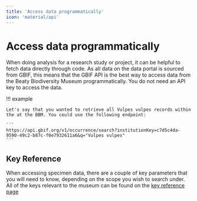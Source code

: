 ```yaml
---
title: 'Access data programmatically'
icon: 'material/api'
---
```


# Access data programmatically

When doing analysis for a research study or project, it can be helpful to fetch data directly through code. As all data on the data portal is sourced from GBIF, this means that the GBIF API is the best way to access data from the Beaty Biodiversity Museum programmatically. You do not need an API key to access the data.

!!! example

    Let's say that you wanted to retrieve all Vulpes vulpes records within the at the BBM. You could use the following endpoint:

    ```
    https://api.gbif.org/v1/occurrence/search?institutionKey=c7d5c4da-9590-49c2-b87c-f0e7932611a6&q="Vulpes vulpes"
    ```

## Key Reference

When accessing specimen data, there are a couple of key parameters that you will need to know, depending on the scope you wish to search under. All of the keys relevant to the museum can be found on the [key reference page](../../reference/key-reference.md)

